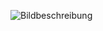 ![Bildbeschreibung](https://storagehalil.blob.core.windows.net/pics/brawl_stars_fanart___el_rey_primo_by_tubbiegordito_dfc1w6z-fullview.jpg)
